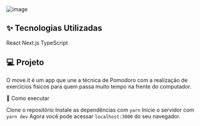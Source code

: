 ![image](https://user-images.githubusercontent.com/44211093/123355143-70f7b200-d53b-11eb-9980-a43c3d3ed7b8.png)

## ✨ Tecnologias Utilizadas

React
Next.js
TypeScript

## 💻 Projeto

O move.it é um app que une a técnica de Pomodoro com a realização de exercícios físicos para quem passa muito tempo na frente do computador.

🚀 Como executar

Clone o repositório
Instale as dependências com `yarn`
Inicie o servidor com `yarn dev`
Agora você pode acessar `localhost:3000` do seu navegador.

